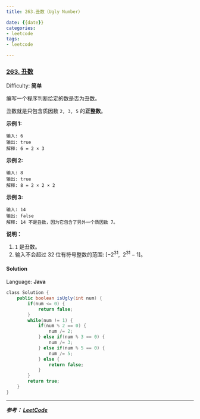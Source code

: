 ```yaml
---
title: 263.丑数（Ugly Number）

date: {{date}}
categories:
- leetcode
tags:
- leetcode

---
```

### [263\. 丑数](https://leetcode-cn.com/problems/ugly-number/)

Difficulty: **简单**


编写一个程序判断给定的数是否为丑数。

丑数就是只包含质因数 `2, 3, 5` 的**正整数**。

**示例 1:**

```
输入: 6
输出: true
解释: 6 = 2 × 3
```

**示例 2:**

```
输入: 8
输出: true
解释: 8 = 2 × 2 × 2
```

**示例 3:**

```
输入: 14
输出: false
解释: 14 不是丑数，因为它包含了另外一个质因数 7。
```

**说明：**

1.  `1` 是丑数。
2.  输入不会超过 32 位有符号整数的范围: [−2<sup>31</sup>,  2<sup>31 </sup>− 1]。


#### Solution

Language: **Java**

```java
​class Solution {
    public boolean isUgly(int num) {
        if(num <= 0) {
            return false;
        }
        while(num != 1) {
            if(num % 2 == 0) {
                num /= 2;
            } else if(num % 3 == 0) {
                num /= 3;
            } else if(num % 5 == 0) {
                num /= 5;
            } else {
                return false;
            }
        }
        return true;
    }
}
```

---
***参考：
[LeetCode](https://leetcode-cn.com/problems/ugly-number/submissions/)***
